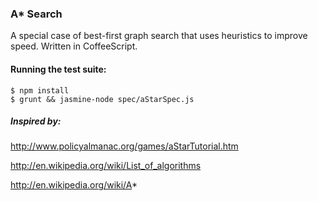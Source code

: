### A* Search

A special case of best-first graph search that uses heuristics to improve speed.  Written in CoffeeScript.

#### Running the test suite:

```
$ npm install
$ grunt && jasmine-node spec/aStarSpec.js
```

##### Inspired by:
http://www.policyalmanac.org/games/aStarTutorial.htm

http://en.wikipedia.org/wiki/List_of_algorithms

http://en.wikipedia.org/wiki/A*
